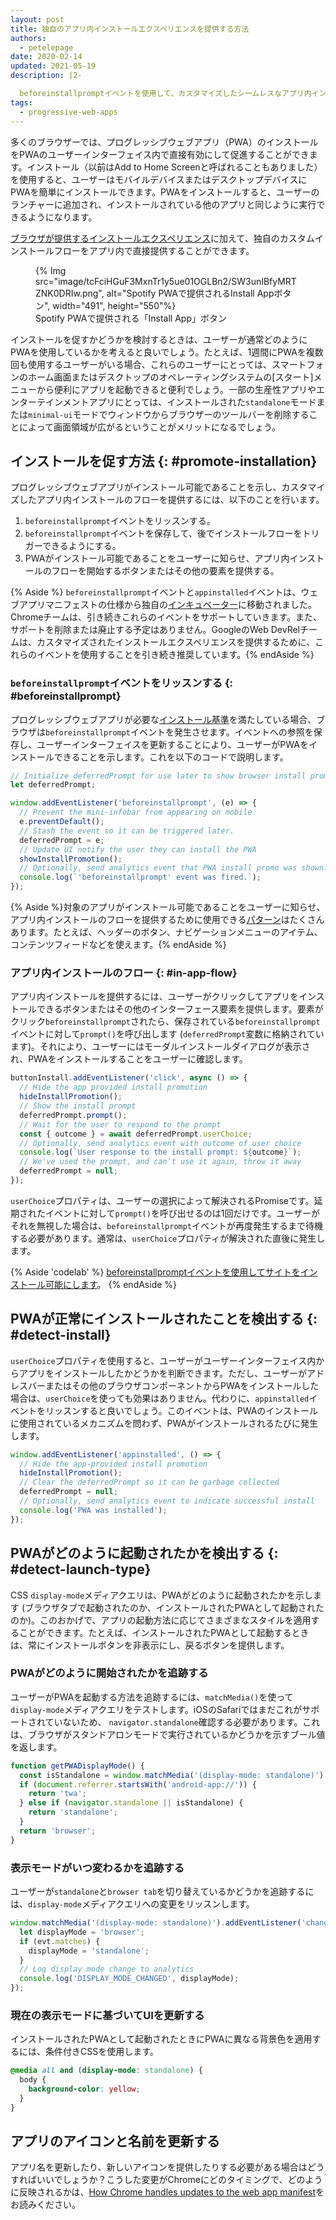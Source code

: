 ```yaml
---
layout: post
title: 独自のアプリ内インストールエクスペリエンスを提供する方法
authors:
  - petelepage
date: 2020-02-14
updated: 2021-05-19
description: |2-

  beforeinstallpromptイベントを使用して、カスタマイズしたシームレスなアプリ内インストールエクスペリエンスをユーザーに提供します。
tags:
  - progressive-web-apps
---
```


多くのブラウザーでは、プログレッシブウェブアプリ（PWA）のインストールをPWAのユーザーインターフェイス内で直接有効にして促進することができます。インストール（以前はAdd to Home Screenと呼ばれることもありました）を使用すると、ユーザーはモバイルデバイスまたはデスクトップデバイスにPWAを簡単にインストールできます。PWAをインストールすると、ユーザーのランチャーに追加され、インストールされている他のアプリと同じように実行できるようになります。

[ブラウザが提供するインストールエクスペリエンス](/promote-install/#browser-promotion)に加えて、独自のカスタムインストールフローをアプリ内で直接提供することができます。

<figure data-float="right">{% Img src="image/tcFciHGuF3MxnTr1y5ue01OGLBn2/SW3unIBfyMRTZNK0DRIw.png", alt="Spotify PWAで提供されるInstall Appボタン", width="491", height="550"%}<figcaption> Spotify PWAで提供される「Install App」ボタン</figcaption></figure>

インストールを促すかどうかを検討するときは、ユーザーが通常どのようにPWAを使用しているかを考えると良いでしょう。たとえば、1週間にPWAを複数回も使用するユーザーがいる場合、これらのユーザーにとっては、スマートフォンのホーム画面またはデスクトップのオペレーティングシステムの[スタート]メニューから便利にアプリを起動できると便利でしょう。一部の生産性アプリやエンターテインメントアプリにとっては、インストールされた`standalone`モードまたは`minimal-ui`モードでウィンドウからブラウザーのツールバーを削除することによって画面領域が広がるということがメリットになるでしょう。

## インストールを促す方法 {: #promote-installation}

プログレッシブウェブアプリがインストール可能であることを示し、カスタマイズしたアプリ内インストールのフローを提供するには、以下のことを行います。

1. `beforeinstallprompt`イベントをリッスンする。
2. `beforeinstallprompt`イベントを保存して、後でインストールフローをトリガーできるようにする。
3. PWAがインストール可能であることをユーザーに知らせ、アプリ内インストールのフローを開始するボタンまたはその他の要素を提供する。

{% Aside %} `beforeinstallprompt`イベントと`appinstalled`イベントは、ウェブアプリマニフェストの仕様から独自の[インキュベーター](https://github.com/WICG/beforeinstallprompt)に移動されました。Chromeチームは、引き続きこれらのイベントをサポートしていきます。また、サポートを削除または廃止する予定はありません。GoogleのWeb DevRelチームは、カスタマイズされたインストールエクスペリエンスを提供するために、これらのイベントを使用することを引き続き推奨しています。{% endAside %}

### `beforeinstallprompt`イベントをリッスンする {: #beforeinstallprompt}

プログレッシブウェブアプリが必要な[インストール基準](/install-criteria/)を満たしている場合、ブラウザは`beforeinstallprompt`イベントを発生させます。イベントへの参照を保存し、ユーザーインターフェイスを更新することにより、ユーザーがPWAをインストールできることを示します。これを以下のコードで説明します。

```js
// Initialize deferredPrompt for use later to show browser install prompt.
let deferredPrompt;

window.addEventListener('beforeinstallprompt', (e) => {
  // Prevent the mini-infobar from appearing on mobile
  e.preventDefault();
  // Stash the event so it can be triggered later.
  deferredPrompt = e;
  // Update UI notify the user they can install the PWA
  showInstallPromotion();
  // Optionally, send analytics event that PWA install promo was shown.
  console.log(`'beforeinstallprompt' event was fired.`);
});
```

{% Aside %}対象のアプリがインストール可能であることをユーザーに知らせ、アプリ内インストールのフローを提供するために使用できる[パターン](/promote-install/)はたくさんあります。たとえば、ヘッダーのボタン、ナビゲーションメニューのアイテム、コンテンツフィードなどを使えます。{% endAside %}

### アプリ内インストールのフロー {: #in-app-flow}

アプリ内インストールを提供するには、ユーザーがクリックしてアプリをインストールできるボタンまたはその他のインターフェース要素を提供します。要素がクリック`beforeinstallprompt`されたら、保存されている`beforeinstallprompt`イベントに対して`prompt()`を呼び出します (`deferredPrompt`変数に格納されています)。それにより、ユーザーにはモーダルインストールダイアログが表示され、PWAをインストールすることをユーザーに確認します。

```js
buttonInstall.addEventListener('click', async () => {
  // Hide the app provided install promotion
  hideInstallPromotion();
  // Show the install prompt
  deferredPrompt.prompt();
  // Wait for the user to respond to the prompt
  const { outcome } = await deferredPrompt.userChoice;
  // Optionally, send analytics event with outcome of user choice
  console.log(`User response to the install prompt: ${outcome}`);
  // We've used the prompt, and can't use it again, throw it away
  deferredPrompt = null;
});
```

`userChoice`プロパティは、ユーザーの選択によって解決されるPromiseです。延期されたイベントに対して`prompt()`を呼び出せるのは1回だけです。ユーザーがそれを無視した場合は、`beforeinstallprompt`イベントが再度発生するまで待機する必要があります。通常は、`userChoice`プロパティが解決された直後に発生します。

{% Aside 'codelab' %} [beforeinstallpromptイベントを使用してサイトをインストール可能にします](/codelab-make-installable)。 {% endAside %}

## PWAが正常にインストールされたことを検出する {: #detect-install}

`userChoice`プロパティを使用すると、ユーザーがユーザーインターフェイス内からアプリをインストールしたかどうかを判断できます。ただし、ユーザーがアドレスバーまたはその他のブラウザコンポーネントからPWAをインストールした場合は、`userChoice`を使っても効果はありません。代わりに、`appinstalled`イベントをリッスンすると良いでしょう。このイベントは、PWAのインストールに使用されているメカニズムを問わず、PWAがインストールされるたびに発生します。

```js
window.addEventListener('appinstalled', () => {
  // Hide the app-provided install promotion
  hideInstallPromotion();
  // Clear the deferredPrompt so it can be garbage collected
  deferredPrompt = null;
  // Optionally, send analytics event to indicate successful install
  console.log('PWA was installed');
});
```

## PWAがどのように起動されたかを検出する {: #detect-launch-type}

CSS `display-mode`メディアクエリは、PWAがどのように起動されたかを示します (ブラウザタブで起動されたのか、インストールされたPWAとして起動されたのか)。このおかげで、アプリの起動方法に応じてさまざまなスタイルを適用することができます。たとえば、インストールされたPWAとして起動するときは、常にインストールボタンを非表示にし、戻るボタンを提供します。

### PWAがどのように開始されたかを追跡する

ユーザーがPWAを起動する方法を追跡するには、`matchMedia()`を使って`display-mode`メディアクエリをテストします。iOSのSafariではまだこれがサポートされていないため、 `navigator.standalone`確認する必要があります。これは、ブラウザがスタンドアロンモードで実行されているかどうかを示すブール値を返します。

```js
function getPWADisplayMode() {
  const isStandalone = window.matchMedia('(display-mode: standalone)').matches;
  if (document.referrer.startsWith('android-app://')) {
    return 'twa';
  } else if (navigator.standalone || isStandalone) {
    return 'standalone';
  }
  return 'browser';
}
```

### 表示モードがいつ変わるかを追跡する

ユーザーが`standalone`と`browser tab`を切り替えているかどうかを追跡するには、`display-mode`メディアクエリへの変更をリッスンします。

```js
window.matchMedia('(display-mode: standalone)').addEventListener('change', (evt) => {
  let displayMode = 'browser';
  if (evt.matches) {
    displayMode = 'standalone';
  }
  // Log display mode change to analytics
  console.log('DISPLAY_MODE_CHANGED', displayMode);
});
```

### 現在の表示モードに基づいてUIを更新する

インストールされたPWAとして起動されたときにPWAに異なる背景色を適用するには、条件付きCSSを使用します。

```css
@media all and (display-mode: standalone) {
  body {
    background-color: yellow;
  }
}
```

## アプリのアイコンと名前を更新する

アプリ名を更新したり、新しいアイコンを提供したりする必要がある場合はどうすればいいでしょうか？こうした変更がChromeにどのタイミングで、どのように反映されるかは、[How Chrome handles updates to the web app manifest](/manifest-updates/)をお読みください。
